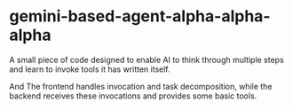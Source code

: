# gemini-based-agent-alpha-alpha-alpha
A small piece of code designed to enable AI to think through multiple steps and learn to invoke tools it has written itself.

And The frontend handles invocation and task decomposition, while the backend receives these invocations and provides some basic tools.
